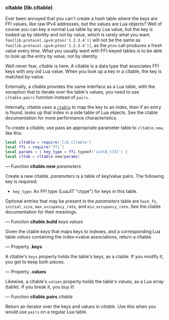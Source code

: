### cltable (lib.cltable)

Ever been annoyed that you can't create a hash table where the keys are
FFI values, like raw IPv4 addresses, but the values are Lua objects?
Well of course you can key a normal Lua table by any Lua value, but the
key is looked up by identity and not by value, which is rarely what you
want.  `foo[lib.protocol.ipv4:pton('1.2.3.4')]` will not be the same as
`foo[lib.protocol.ipv4:pton('1.2.3.4')]`, as the `pton` call produces a
fresh value every time.  What you usually want with FFI-keyed tables is
to be able to look up the entry by value, not by identity.

Well never fear, *cltable* is here.  A cltable is a data type that
associates FFI keys with any old Lua value.  When you look up a key in a
cltable, the key is matched by-value.

Externally, a cltable provides the same interface as a Lua table, with
the exception that to iterate over the table's values, you need to use
`cltable.pairs` function instead of `pairs`.

Internally, cltable uses a [`ctable`](./README.ctable.md) to map the key
to an index, then if an entry is found, looks up that index in a side
table of Lua objects.  See the ctable documentation for more performance
characteristics.

To create a cltable, use pass an appropriate parameter table to
`cltable.new`, like this:

```lua
local cltable = require('lib.cltable')
local ffi = require('ffi')
local params = { key_type = ffi.typeof('uint8_t[4]') }
local cltab = cltable.new(params)
```

— Function **cltable.new** *parameters*

Create a new cltable.  *parameters* is a table of key/value pairs.  The
following key is required:

 * `key_type`: An FFI type (LuaJIT "ctype") for keys in this table.

Optional entries that may be present in the *parameters* table are
`hash_fn`, `initial_size`, `max_occupancy_rate`, and
`min_occupancy_rate`.  See the ctable documentation for their meanings.

— Function **cltable.build** *keys* *values*

Given the ctable *keys* that maps keys to indexes, and a corresponding
Lua table *values* containing the index->value associations, return a
cltable.

— Property **.keys**

A cltable's `keys` property holds the table's keys, as a ctable.  If you
modify it, you get to keep both pieces.

— Property **.values**

Likewise, a cltable's `values` property holds the table's values, as a
Lua array (table).  If you break it, you buy it!

— Function **cltable.pairs** *cltable*

Return an iterator over the keys and values in *cltable*.  Use this when
you would use `pairs` on a regular Lua table.
